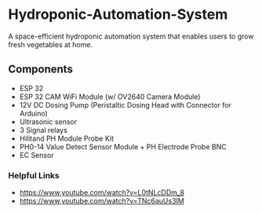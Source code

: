 # Hydroponic-Automation-System
A space-efficient hydroponic automation system that enables users to grow fresh vegetables at home.

## Components
- ESP 32
- ESP 32 CAM WiFi Module (w/ OV2640 Camera Module)
- 12V DC Dosing Pump (Peristaltic Dosing Head with Connector for Arduino)
- Ultrasonic sensor
- 3 Signal relays
- Hilitand PH Module Probe Kit
- PH0-14 Value Detect Sensor Module + PH Electrode Probe BNC
- EC Sensor

### Helpful Links
- https://www.youtube.com/watch?v=L0tNLcDDm_8
- https://www.youtube.com/watch?v=TNc6auUs3IM

